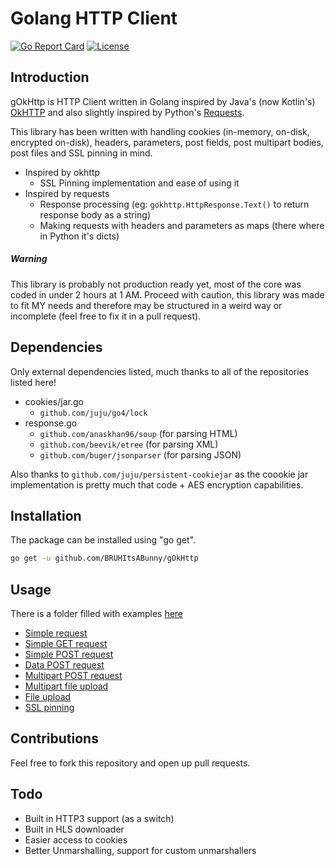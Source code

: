 # Golang HTTP Client

[![Go Report Card](https://goreportcard.com/badge/BRUHItsABunny/gOkHttp)](https://goreportcard.com/report/BRUHItsABunny/gOkHttp)
[![License](http://img.shields.io/badge/license-mit-blue.svg?style=flat-square)](https://raw.githubusercontent.com/BRUHItsABunny/gOkHttp/master/LICENSE)

## Introduction

gOkHttp is HTTP Client written in Golang inspired by Java's (now Kotlin's) [OkHTTP](https://github.com/square/okhttp) and also slightly inspired by Python's [Requests](https://github.com/kennethreitz/requests). 

This library has been written with handling cookies (in-memory, on-disk, encrypted on-disk), headers, parameters, post fields, post multipart bodies, post files and SSL pinning in mind.

* Inspired by okhttp
    * SSL Pinning implementation and ease of using it
* Inspired by requests
    * Response processing (eg: `gokhttp.HttpResponse.Text()` to return response body as a string)
    * Making requests with headers and parameters as maps (there where in Python it's dicts)

##### Warning

This library is probably not production ready yet, most of the core was coded in under 2 hours at 1 AM. Proceed with caution, this library was made to fit MY needs and therefore may be structured in a weird way or incomplete (feel free to fix it in a pull request).

## Dependencies

Only external dependencies listed, much thanks to all of the repositories listed here!

* cookies/jar.go
    * `github.com/juju/go4/lock`
* response.go
    * `github.com/anaskhan96/soup` (for parsing HTML)
    * `github.com/beevik/etree` (for parsing XML)
    * `github.com/buger/jsonparser` (for parsing JSON)

Also thanks to `github.com/juju/persistent-cookiejar` as the coookie jar implementation is pretty much that code + AES encryption capabilities.

## Installation

The package can be installed using "go get".

```bash
go get -u github.com/BRUHItsABunny/gOkHttp
```

## Usage

There is a folder filled with examples [here](https://github.com/BRUHItsABunny/gOkHttp/tree/master/_examples/)

* [Simple request](https://github.com/BRUHItsABunny/gOkHttp/tree/master/_examples/simple_request.go)
* [Simple GET request](https://github.com/BRUHItsABunny/gOkHttp/tree/master/_examples/simple_get.go)
* [Simple POST request](https://github.com/BRUHItsABunny/gOkHttp/tree/master/_examples/simple_post.go)
* [Data POST request](https://github.com/BRUHItsABunny/gOkHttp/tree/master/_examples/data_post.go)
* [Multipart POST request](https://github.com/BRUHItsABunny/gOkHttp/tree/master/_examples/multipart_post.go)
* [Multipart file upload](https://github.com/BRUHItsABunny/gOkHttp/tree/master/_examples/multipart_file_post.go)
* [File upload](https://github.com/BRUHItsABunny/gOkHttp/tree/master/_examples/file_post.go)
* [SSL pinning](https://github.com/BRUHItsABunny/gOkHttp/tree/master/_examples/ssl_pinning.go)

## Contributions

Feel free to fork this repository and open up pull requests.

## Todo

* Built in HTTP3 support (as a switch)
* Built in HLS downloader
* Easier access to cookies
* Better Unmarshalling, support for custom unmarshallers

